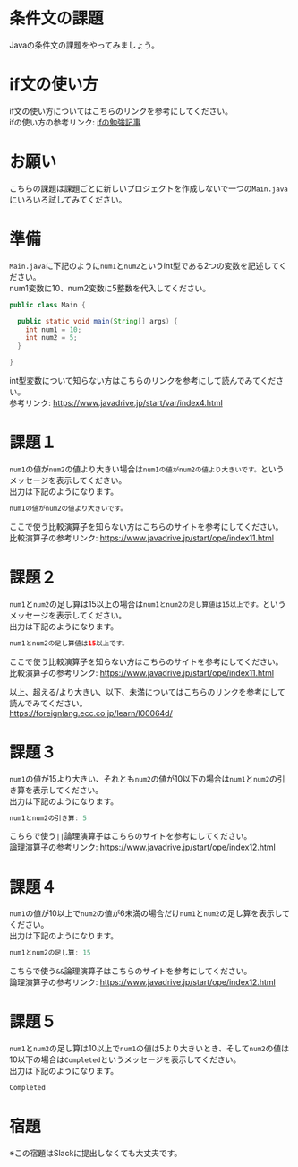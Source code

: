# 条件文の課題

Javaの条件文の課題をやってみましょう。

# if文の使い方

if文の使い方についてはこちらのリンクを参考にしてください。   
ifの使い方の参考リンク: [ifの勉強記事](https://github.com/reytech-co-jp/yume-project/blob/feature/if_statement_questions/lessons/java/02-Java%E3%81%AE%E6%9D%A1%E4%BB%B6%E5%95%8F%E9%A1%8C/.Java%E6%9D%A1%E4%BB%B6%E6%96%87%E3%81%AE%E5%8B%89%E5%BC%B7%E8%A8%98%E4%BA%8B.md#if)

# お願い
こちらの課題は課題ごとに新しいプロジェクトを作成しないで一つの`Main.java`にいろいろ試してみてください。
 
# 準備

`Main.java`に下記のように`num1`と`num2`というint型である2つの変数を記述してください。   
num1変数に10、num2変数に5整数を代入してください。
```java
public class Main {

  public static void main(String[] args) {
    int num1 = 10;
    int num2 = 5;
  }

}
```
int型変数について知らない方はこちらのリンクを参考にして読んでみてください。   
参考リンク: https://www.javadrive.jp/start/var/index4.html

# 課題１

`num1`の値が`num2`の値より大きい場合は`num1の値がnum2の値より大きいです。`というメッセージを表示してください。   
出力は下記のようになります。
```java
num1の値がnum2の値より大きいです。
```
ここで使う比較演算子を知らない方はこちらのサイトを参考にしてください。   
比較演算子の参考リンク: https://www.javadrive.jp/start/ope/index11.html   

# 課題２

`num1`と`num2`の足し算は15以上の場合は`num1とnum2の足し算値は15以上です。`というメッセージを表示してください。   
出力は下記のようになります。
```java
num1とnum2の足し算値は15以上です。
```
ここで使う比較演算子を知らない方はこちらのサイトを参考にしてください。   
比較演算子の参考リンク: https://www.javadrive.jp/start/ope/index11.html   

以上、超える/より大きい、以下、未満についてはこちらのリンクを参考にして読んでみてください。   
https://foreignlang.ecc.co.jp/learn/l00064d/   

# 課題３

`num1`の値が15より大きい、それとも`num2`の値が10以下の場合は`num1`と`num2`の引き算を表示してください。     
出力は下記のようになります。
```java
num1とnum2の引き算: 5
```
こちらで使う`||`論理演算子はこちらのサイトを参考にしてください。   
論理演算子の参考リンク: https://www.javadrive.jp/start/ope/index12.html

# 課題４

`num1`の値が10以上で`num2`の値が6未満の場合だけ`num1`と`num2`の足し算を表示してください。   
出力は下記のようになります。
```java
num1とnum2の足し算: 15
```
こちらで使う`&&`論理演算子はこちらのサイトを参考にしてください。   
論理演算子の参考リンク: https://www.javadrive.jp/start/ope/index12.html  

# 課題５

`num1`と`num2`の足し算は10以上で`num1`の値は5より大きいとき、そして`num2`の値は10以下の場合は`Completed`というメッセージを表示してください。   
出力は下記のようになります。
```java
Completed
```

# 宿題

※この宿題はSlackに提出しなくても大丈夫です。
